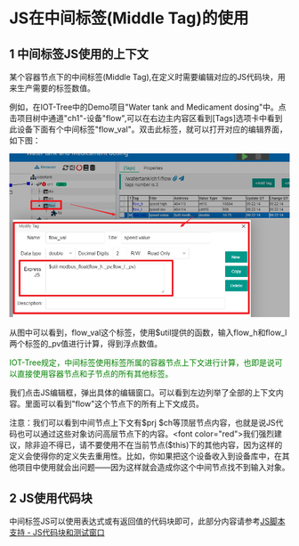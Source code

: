 JS在中间标签(Middle Tag)的使用
==

## 1 中间标签JS使用的上下文

某个容器节点下的中间标签(Middle Tag),在定义时需要编辑对应的JS代码块，用来生产需要的标签数值。

例如，在IOT-Tree中的Demo项目"Water tank and Medicament dosing"中。点击项目树中通道"ch1"-设备"flow",可以在右边主内容区看到\[Tags]选项卡中看到此设备下面有个中间标签"flow_val"。双击此标签，就可以打开对应的编辑界面，如下图：

<img src="../img/js/j006.png" />

从图中可以看到，flow_val这个标签，使用$util提供的函数，输入flow_h和flow_l两个标签的_pv值进行计算，得到浮点数值。

<font color="green">IOT-Tree规定，中间标签使用标签所属的容器节点上下文进行计算，也即是说可以直接使用容器节点和子节点的所有其他标签。</font>

我们点击JS编辑框，弹出具体的编辑窗口。可以看到左边列举了全部的上下文内容。里面可以看到"flow"这个节点下的所有上下文成员。

注意：我们可以看到中间节点上下文有$prj $ch等顶层节点内容，也就是说JS代码也可以通过这些对象访问高层节点下的内容。<font color="red">我们强烈建议，除非迫不得已，请不要使用不在当前节点($this)下的其他内容，因为这样的定义会使得你的定义失去重用性。比如，你如果把这个设备收入到设备库中，在其他项目中使用就会出问题——因为这样就会造成你这个中间节点找不到输入对象。</font>

## 2 JS使用代码块

中间标签JS可以使用表达式或有返回值的代码块即可，此部分内容请参考[JS脚本支持 - JS代码块和测试窗口][ind]

[ind]:./index.md
